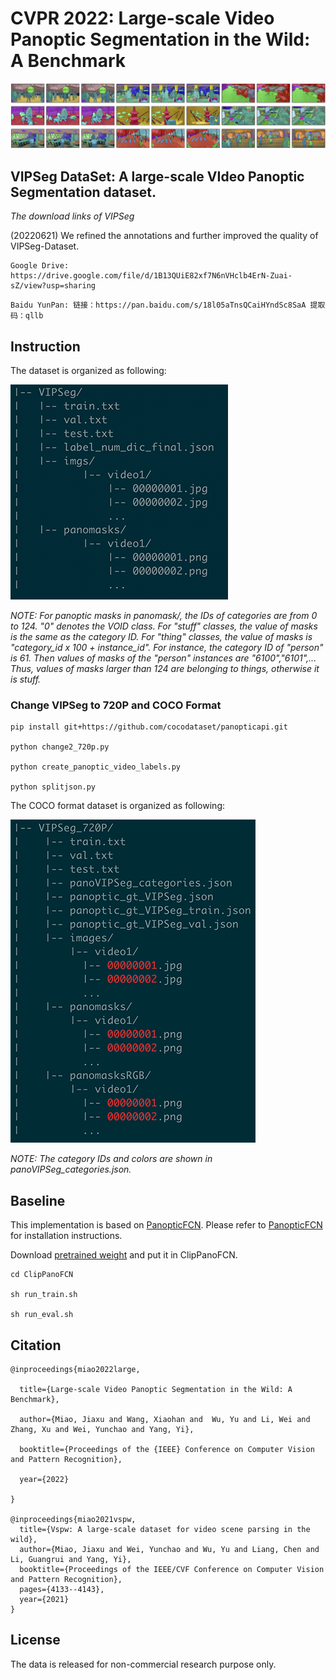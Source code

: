 # CVPR 2022: Large-scale Video Panoptic Segmentation in the Wild: A Benchmark


![avatar](show_data.png)


## VIPSeg DataSet: A large-scale VIdeo Panoptic Segmentation dataset. 

*The download links of VIPSeg*

(20220621) We refined the annotations and further improved the quality of VIPSeg-Dataset.

```
Google Drive: https://drive.google.com/file/d/1B13QUiE82xf7N6nVHclb4ErN-Zuai-sZ/view?usp=sharing
```

```
Baidu YunPan: 链接：https://pan.baidu.com/s/18l05aTnsQCaiHYndSc8SaA 提取码：qllb 
```

## Instruction

The dataset is organized as following:

![avatar](org1.png)


*NOTE: For panoptic masks in panomask/, the IDs of categories are from 0 to 124. "0" denotes the VOID class. For "stuff" classes, the value of masks is the same as the category ID. For "thing" classes, the value of masks  is "category_id x 100 + instance_id". For instance, the category ID of "person" is 61. Then values of masks of the "person" instances are "6100","6101",... Thus, values of masks larger than 124 are belonging to things, otherwise it is stuff.*


### Change VIPSeg to 720P and COCO Format

```
pip install git+https://github.com/cocodataset/panopticapi.git

python change2_720p.py

python create_panoptic_video_labels.py

python splitjson.py

```

The COCO format dataset is organized as following:

![org2](2org.png)


*NOTE: The category IDs and colors are shown in panoVIPSeg_categories.json.*


## Baseline

This implementation is based on [PanopticFCN](https://github.com/dvlab-research/PanopticFCN). Please refer to [PanopticFCN](https://github.com/dvlab-research/PanopticFCN) for installation instructions. 

Download [pretrained weight](https://drive.google.com/file/d/1_VkJIhbQg9uqN49L3cDAW66zZKJE0fkI/view?usp=sharing) and put it in ClipPanoFCN.

```
cd ClipPanoFCN

sh run_train.sh

sh run_eval.sh

```


## Citation

```
@inproceedings{miao2022large,

  title={Large-scale Video Panoptic Segmentation in the Wild: A Benchmark},

  author={Miao, Jiaxu and Wang, Xiaohan and  Wu, Yu and Li, Wei and Zhang, Xu and Wei, Yunchao and Yang, Yi},

  booktitle={Proceedings of the {IEEE} Conference on Computer Vision and Pattern Recognition},

  year={2022}

}

@inproceedings{miao2021vspw,
  title={Vspw: A large-scale dataset for video scene parsing in the wild},
  author={Miao, Jiaxu and Wei, Yunchao and Wu, Yu and Liang, Chen and Li, Guangrui and Yang, Yi},
  booktitle={Proceedings of the IEEE/CVF Conference on Computer Vision and Pattern Recognition},
  pages={4133--4143},
  year={2021}
}
```

## License

The data is released for non-commercial research purpose only.











